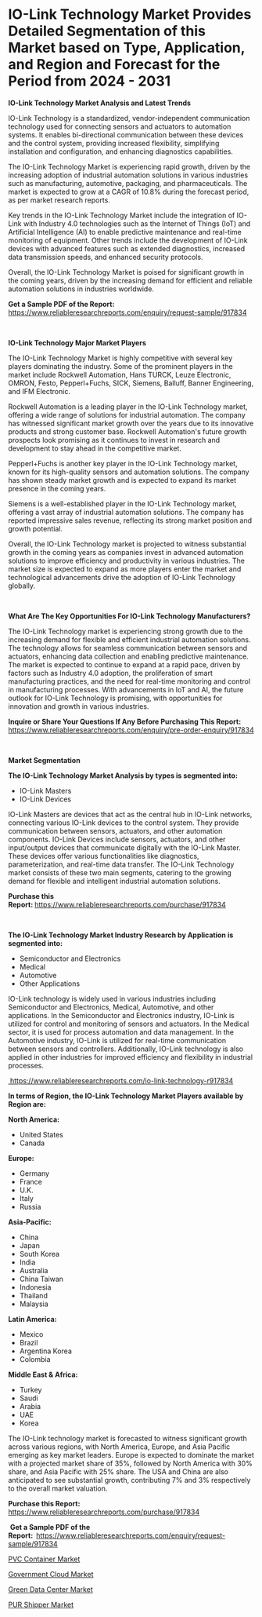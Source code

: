 <p><h1>IO-Link Technology Market Provides Detailed Segmentation of this Market based on Type, Application, and Region and Forecast for the Period from 2024 - 2031</h1></p><p><strong>IO-Link Technology Market Analysis and Latest Trends</strong></p>
<p><p>IO-Link Technology is a standardized, vendor-independent communication technology used for connecting sensors and actuators to automation systems. It enables bi-directional communication between these devices and the control system, providing increased flexibility, simplifying installation and configuration, and enhancing diagnostics capabilities.</p><p>The IO-Link Technology Market is experiencing rapid growth, driven by the increasing adoption of industrial automation solutions in various industries such as manufacturing, automotive, packaging, and pharmaceuticals. The market is expected to grow at a CAGR of 10.8% during the forecast period, as per market research reports.</p><p>Key trends in the IO-Link Technology Market include the integration of IO-Link with Industry 4.0 technologies such as the Internet of Things (IoT) and Artificial Intelligence (AI) to enable predictive maintenance and real-time monitoring of equipment. Other trends include the development of IO-Link devices with advanced features such as extended diagnostics, increased data transmission speeds, and enhanced security protocols.</p><p>Overall, the IO-Link Technology Market is poised for significant growth in the coming years, driven by the increasing demand for efficient and reliable automation solutions in industries worldwide.</p></p>
<p><strong>Get a Sample PDF of the Report:&nbsp;</strong> <a href="https://www.reliableresearchreports.com/enquiry/request-sample/917834">https://www.reliableresearchreports.com/enquiry/request-sample/917834</a></p>
<p>&nbsp;</p>
<p><strong>IO-Link Technology Major Market Players</strong></p>
<p><p>The IO-Link Technology Market is highly competitive with several key players dominating the industry. Some of the prominent players in the market include Rockwell Automation, Hans TURCK, Leuze Electronic, OMRON, Festo, Pepperl+Fuchs, SICK, Siemens, Balluff, Banner Engineering, and IFM Electronic.</p><p>Rockwell Automation is a leading player in the IO-Link Technology market, offering a wide range of solutions for industrial automation. The company has witnessed significant market growth over the years due to its innovative products and strong customer base. Rockwell Automation's future growth prospects look promising as it continues to invest in research and development to stay ahead in the competitive market.</p><p>Pepperl+Fuchs is another key player in the IO-Link Technology market, known for its high-quality sensors and automation solutions. The company has shown steady market growth and is expected to expand its market presence in the coming years.</p><p>Siemens is a well-established player in the IO-Link Technology market, offering a vast array of industrial automation solutions. The company has reported impressive sales revenue, reflecting its strong market position and growth potential.</p><p>Overall, the IO-Link Technology market is projected to witness substantial growth in the coming years as companies invest in advanced automation solutions to improve efficiency and productivity in various industries. The market size is expected to expand as more players enter the market and technological advancements drive the adoption of IO-Link Technology globally.</p></p>
<p>&nbsp;</p>
<p><strong>What Are The Key Opportunities For IO-Link Technology Manufacturers?</strong></p>
<p><p>The IO-Link Technology market is experiencing strong growth due to the increasing demand for flexible and efficient industrial automation solutions. The technology allows for seamless communication between sensors and actuators, enhancing data collection and enabling predictive maintenance. The market is expected to continue to expand at a rapid pace, driven by factors such as Industry 4.0 adoption, the proliferation of smart manufacturing practices, and the need for real-time monitoring and control in manufacturing processes. With advancements in IoT and AI, the future outlook for IO-Link Technology is promising, with opportunities for innovation and growth in various industries.</p></p>
<p><strong>Inquire or Share Your Questions If Any Before Purchasing This Report:</strong> <a href="https://www.reliableresearchreports.com/enquiry/pre-order-enquiry/917834">https://www.reliableresearchreports.com/enquiry/pre-order-enquiry/917834</a></p>
<p>&nbsp;</p>
<p><strong>Market Segmentation</strong></p>
<p><strong>The IO-Link Technology Market Analysis by types is segmented into:</strong></p>
<p><ul><li>IO-Link Masters</li><li>IO-Link Devices</li></ul></p>
<p><p>IO-Link Masters are devices that act as the central hub in IO-Link networks, connecting various IO-Link devices to the control system. They provide communication between sensors, actuators, and other automation components. IO-Link Devices include sensors, actuators, and other input/output devices that communicate digitally with the IO-Link Master. These devices offer various functionalities like diagnostics, parameterization, and real-time data transfer. The IO-Link Technology market consists of these two main segments, catering to the growing demand for flexible and intelligent industrial automation solutions.</p></p>
<p><strong>Purchase this Report:&nbsp;</strong><a href="https://www.reliableresearchreports.com/purchase/917834">https://www.reliableresearchreports.com/purchase/917834</a></p>
<p>&nbsp;</p>
<p><strong>The IO-Link Technology Market Industry Research by Application is segmented into:</strong></p>
<p><ul><li>Semiconductor and Electronics</li><li>Medical</li><li>Automotive</li><li>Other Applications</li></ul></p>
<p><p>IO-Link technology is widely used in various industries including Semiconductor and Electronics, Medical, Automotive, and other applications. In the Semiconductor and Electronics industry, IO-Link is utilized for control and monitoring of sensors and actuators. In the Medical sector, it is used for process automation and data management. In the Automotive industry, IO-Link is utilized for real-time communication between sensors and controllers. Additionally, IO-Link technology is also applied in other industries for improved efficiency and flexibility in industrial processes.</p></p>
<p><a href="https://www.reliableresearchreports.com/io-link-technology-r917834">&nbsp;https://www.reliableresearchreports.com/io-link-technology-r917834</a></p>
<p><strong>In terms of Region, the IO-Link Technology Market Players available by Region are:</strong></p>
<p>
    <p> <strong> North America: </strong>
        <ul>
            <li>United States</li>
            <li>Canada</li>
        </ul>
        </p> 
    <p> <strong> Europe: </strong>
        <ul>
            <li>Germany</li>
            <li>France</li>
            <li>U.K.</li>
            <li>Italy</li>
            <li>Russia</li>
        </ul>
        </p> 
    <p> <strong> Asia-Pacific: </strong>
        <ul>
            <li>China</li>
            <li>Japan</li>
            <li>South Korea</li>
            <li>India</li>
            <li>Australia</li>
            <li>China Taiwan</li>
            <li>Indonesia</li>
            <li>Thailand</li>
            <li>Malaysia</li>
        </ul>
        </p> 
    <p> <strong> Latin America: </strong>
        <ul>
            <li>Mexico</li>
            <li>Brazil</li>
            <li>Argentina Korea</li>
            <li>Colombia</li>
        </ul>
        </p> 
    <p> <strong> Middle East & Africa: </strong>
        <ul>
            <li>Turkey</li>
            <li>Saudi</li>
            <li>Arabia</li>
            <li>UAE</li>
            <li>Korea</li>
        </ul>
    </p>
    </p>
<p><p>The IO-Link technology market is forecasted to witness significant growth across various regions, with North America, Europe, and Asia Pacific emerging as key market leaders. Europe is expected to dominate the market with a projected market share of 35%, followed by North America with 30% share, and Asia Pacific with 25% share. The USA and China are also anticipated to see substantial growth, contributing 7% and 3% respectively to the overall market valuation.</p></p>
<p><strong>Purchase this Report: </strong><a href="https://www.reliableresearchreports.com/purchase/917834">https://www.reliableresearchreports.com/purchase/917834</a></p>
<p>&nbsp;<strong>Get a Sample PDF of the Report:&nbsp;&nbsp;</strong><a href="https://www.reliableresearchreports.com/enquiry/request-sample/917834">https://www.reliableresearchreports.com/enquiry/request-sample/917834</a></p>
<p><strong></strong></p>
<p><p><a href="https://medium.com/@shawnsmithv6981/exploring-pvc-container-market-dynamics-global-trends-and-future-growth-prospects-2024-2031-bd76c2161932">PVC Container Market</a></p><p><a href="https://github.com/vimar16th/Market-Research-Report-List-5/blob/main/government-cloud-market.md">Government Cloud Market</a></p><p><a href="https://github.com/luckyshygirl/Market-Research-Report-List-5/blob/main/green-data-center-market.md">Green Data Center Market</a></p><p><a href="https://medium.com/@stephaniewynterk14/emerging-trends-in-pur-shipper-market-global-outlook-and-future-prospects-from-2024-2031-9711430b9777">PUR Shipper Market</a></p></p>